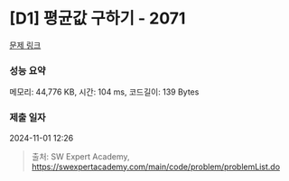 # [D1] 평균값 구하기 - 2071 

[문제 링크](https://swexpertacademy.com/main/code/problem/problemDetail.do?contestProbId=AV5QRnJqA5cDFAUq) 

### 성능 요약

메모리: 44,776 KB, 시간: 104 ms, 코드길이: 139 Bytes

### 제출 일자

2024-11-01 12:26



> 출처: SW Expert Academy, https://swexpertacademy.com/main/code/problem/problemList.do